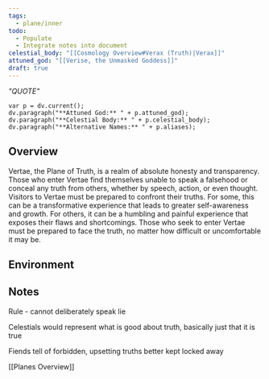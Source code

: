 ```yaml
---
tags:
  - plane/inner
todo:
  - Populate
  - Integrate notes into document
celestial_body: "[[Cosmology Overview#Verax (Truth)|Verax]]"
attuned_god: "[[Verise, the Unmasked Goddess]]"
draft: true
---
```

*"QUOTE"*
```dataviewjs
var p = dv.current();
dv.paragraph("**Attuned God:** " + p.attuned_god);
dv.paragraph("**Celestial Body:** " + p.celestial_body);
dv.paragraph("**Alternative Names:** " + p.aliases);
```
## Overview
Vertae, the Plane of Truth, is a realm of absolute honesty and transparency. Those who enter Vertae find themselves unable to speak a falsehood or conceal any truth from others, whether by speech, action, or even thought. Visitors to Vertae must be prepared to confront their truths. For some, this can be a transformative experience that leads to greater self-awareness and growth. For others, it can be a humbling and painful experience that exposes their flaws and shortcomings. Those who seek to enter Vertae must be prepared to face the truth, no matter how difficult or uncomfortable it may be.
## Environment
## Notes
Rule - cannot deliberately speak lie

Celestials would represent what is good about truth, basically just that it is true

Fiends tell of forbidden, upsetting truths better kept locked away

[[Planes Overview]]